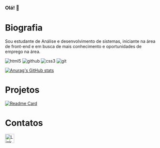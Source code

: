 ### Olá! 👋

# Biografia

Sou estudante de Análise e desenvolvimento de sistemas, iniciante na área de front-end e em busca de mais conhecimento e oportunidades de emprego na área.

![html5](https://img.shields.io/badge/HTML5-E34F26?style=for-the-badge&logo=html5&logoColor=white)
![github](https://img.shields.io/badge/GitHub-100000?style=for-the-badge&logo=github&logoColor=white)
![css3](https://img.shields.io/badge/CSS3-1572B6?style=for-the-badge&logo=css3&logoColor=white)
![git](https://img.shields.io/badge/GIT-E44C30?style=for-the-badge&logo=git&logoColor=white)

[![Anurag's GitHub stats](https://github-readme-stats.vercel.app/api?username=andreytvc&theme=dark)](https://github.com/anuraghazra/github-readme-stats)

# Projetos

[![Readme Card](https://github-readme-stats.vercel.app/api/pin/?username=andreytvc&repo=andreytvc.github.io)](https://github.com/anuraghazra/github-readme-stats)

# Contatos

[<img src='https://img.shields.io/badge/LinkedIn-0077B5?style=for-the-badge&logo=linkedin&logoColor=white' Alt='Linkedin' height='30'>](https://linkedin.com/in/andrey-couto-849a67258/)
